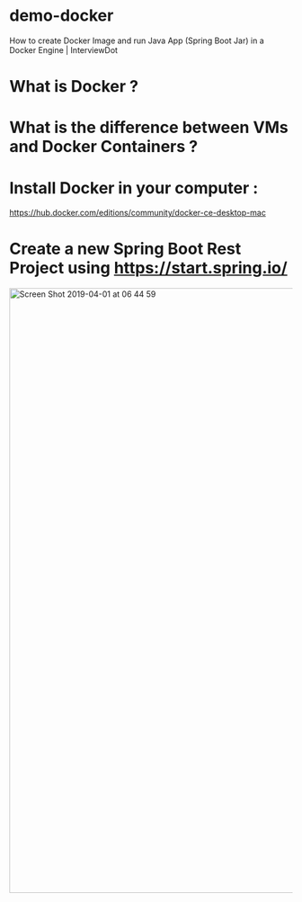# demo-docker
How to create Docker Image and run Java App (Spring Boot Jar) in a Docker Engine | InterviewDot

# What is Docker ?

# What is the difference between VMs and Docker Containers ?

# Install Docker in your computer : 

https://hub.docker.com/editions/community/docker-ce-desktop-mac

# Create a new Spring Boot Rest Project using https://start.spring.io/

<img width="1076" alt="Screen Shot 2019-04-01 at 06 44 59" src="https://user-images.githubusercontent.com/30971809/55304033-be167780-5449-11e9-930f-c8651d749708.png">



